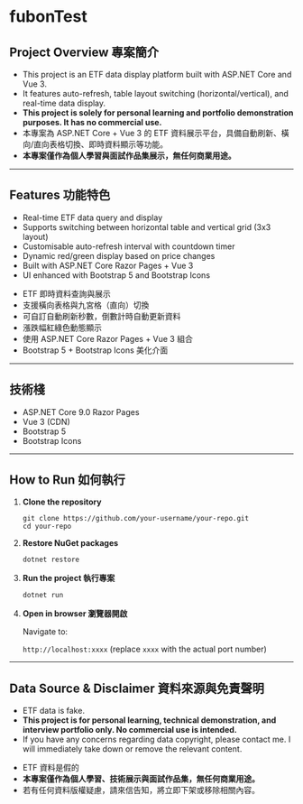 # fubonTest

## Project Overview 專案簡介

- This project is an ETF data display platform built with ASP.NET Core and Vue 3.
- It features auto-refresh, table layout switching (horizontal/vertical), and real-time data display.
- **This project is solely for personal learning and portfolio demonstration purposes. It has no commercial use.**
- 本專案為 ASP.NET Core + Vue 3 的 ETF 資料展示平台，具備自動刷新、橫向/直向表格切換、即時資料顯示等功能。
- **本專案僅作為個人學習與面試作品集展示，無任何商業用途。**

---

## Features 功能特色

- Real-time ETF data query and display
- Supports switching between horizontal table and vertical grid (3x3 layout)
- Customisable auto-refresh interval with countdown timer
- Dynamic red/green display based on price changes
- Built with ASP.NET Core Razor Pages + Vue 3
- UI enhanced with Bootstrap 5 and Bootstrap Icons

* ETF 即時資料查詢與展示
* 支援橫向表格與九宮格（直向）切換
* 可自訂自動刷新秒數，倒數計時自動更新資料
* 漲跌幅紅綠色動態顯示
* 使用 ASP.NET Core Razor Pages + Vue 3 組合
* Bootstrap 5 + Bootstrap Icons 美化介面

---

## 技術棧

- ASP.NET Core 9.0 Razor Pages
- Vue 3 (CDN)
- Bootstrap 5
- Bootstrap Icons

---

## How to Run 如何執行

1. **Clone the repository**

   ```
   git clone https://github.com/your-username/your-repo.git
   cd your-repo
   ```

2. **Restore NuGet packages**

   ```bash
   dotnet restore
   ```

3. **Run the project 執行專案**

   ```bash
   dotnet run
   ```

4. **Open in browser 瀏覽器開啟**

   Navigate to:

   `http://localhost:xxxx` (replace `xxxx` with the actual port number)

---

## Data Source & Disclaimer 資料來源與免責聲明

- ETF data is fake.
- **This project is for personal learning, technical demonstration, and interview portfolio only. No commercial use is intended.**
- If you have any concerns regarding data copyright, please contact me. I will immediately take down or remove the relevant content.

* ETF 資料是假的
* **本專案僅作為個人學習、技術展示與面試作品集，無任何商業用途。**
* 若有任何資料版權疑慮，請來信告知，將立即下架或移除相關內容。

